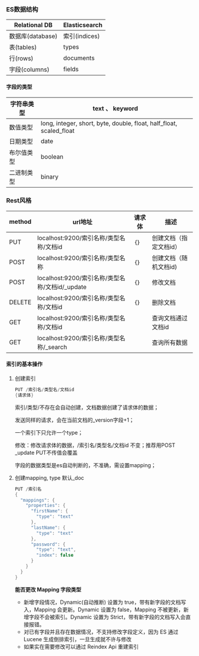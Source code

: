 ### ES数据结构

| Relational DB    | Elasticsearch |
| ---------------- | ------------- |
| 数据库(database) | 索引(indices) |
| 表(tables)       | types         |
| 行(rows)         | documents     |
| 字段(columns)    | fields        |

#### 字段的类型

| 字符串类型 | text 、 keyword                                              |
| ---------- | ------------------------------------------------------------ |
| 数值类型   | long, integer, short, byte, double, float, half_float, scaled_float |
| 日期类型   | date                                                         |
| 布尔值类型 | boolean                                                      |
| 二进制类型 | binary                                                       |

### Rest风格

| method | url地址                                         | 请求体 | 描述                   |
| ------ | ----------------------------------------------- | ------ | ---------------------- |
| PUT    | localhost:9200/索引名称/类型名称/文档id         | ｛｝   | 创建文档（指定文档id） |
| POST   | localhost:9200/索引名称/类型名称                | ｛｝   | 创建文档（随机文档id)  |
| POST   | localhost:9200/索引名称/类型名称/文档id/_update | ｛｝   | 修改文档               |
| DELETE | localhost:9200/索引名称/类型名称/文档id         | ｛｝   | 删除文档               |
| GET    | localhost:9200/索引名称/类型名称/文档id         |        | 查询文档通过文档id     |
| GET    | localhost:9200/索引名称/类型名称/_search        |        | 查询所有数据           |

#### 索引的基本操作

1. 创建索引

   ```java
   PUT /索引名/类型名/文档id
   {请求体}
   ```

   索引/类型/不存在会自动创建，文档数据创建了请求体的数据；

   发送同样的请求，会在当前文档的_version字段+1；

   一个索引下只允许一个type；

   修改：修改请求体的数据，/索引名/类型名/文档id 不变；推荐用POST _update PUT不传值会覆盖

   字段的数据类型是es自动判断的，不准确，需设置mapping；

2. 创建mapping, type 默认_doc

   ```java
   PUT /索引名
   {
     "mappings": {
       "properties": {
         "firstName": {
           "type": "text"
         },
         "lastName": {
           "type": "text"
         },
         "password": {
           "type": "text",
           "index": false
         }
       }
     }
   }
   ```

   **能否更改 Mapping 字段类型**

   - 新增字段情况，Dynamic(自动推断) 设置为 true，带有新字段的文档写入，Mapping 会更新。Dynamic 设置为 false，Mapping 不被更新，新增字段不会被索引。Dynamic 设置为 Strict，带有新字段的文档写入会直接报错。
   - 对已有字段并且存在数据情况，不支持修改字段定义，因为 ES 通过 Lucene 生成倒排索引，一旦生成就不许与修改
   - 如果实在需要修改可以通过 Reindex Api 重建索引
